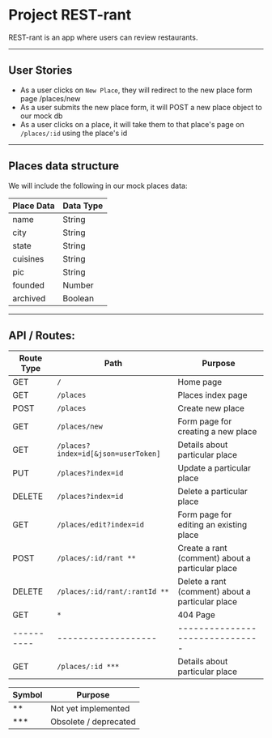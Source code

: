 # Project REST-rant

REST-rant is an app where users can review restaurants.

***

## User Stories

- As a user clicks on `New Place`, they will redirect to the new place form page /places/new
- As a user submits the new place form, it will POST a new place object to our mock db
- As a user clicks on a place, it will take them to that place's page on `/places/:id` using the place's id

***

## Places data structure

We will include the following in our mock places data:

| Place Data | Data Type |
| ---------- | --------- |
| name | String |
| city | String |
| state | String |
| cuisines | String |
| pic | String |
| founded | Number |
| archived | Boolean |

***

## API / Routes:

| Route Type | Path | Purpose |
| ---------- | ------------------- | ------------------------------- |
| GET | `/` | Home page |
| GET | `/places` | Places index page |
| POST | `/places` | Create new place |
| GET | `/places/new` | Form page for creating a new place |
| GET | `/places?index=id[&json=userToken]` | Details about particular place |
| PUT | `/places?index=id` | Update a particular place |
| DELETE | `/places?index=id` | Delete a particular place |
| GET | `/places/edit?index=id` | Form page for editing an existing place |
| POST | `/places/:id/rant **` | Create a rant (comment) about a particular place |
| DELETE | `/places/:id/rant/:rantId ** ` | Delete a rant (comment) about a particular place |
| GET | `*` | 404 Page |
| ---------- | ------------------- | ------------------------------- |
| GET | `/places/:id ***` | Details about particular place |

| Symbol | Purpose |
| ----- | ----- |
| ** | Not yet implemented |
| *** | Obsolete / deprecated |
